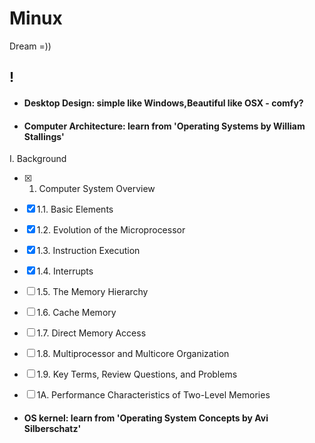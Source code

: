 # Minux
Dream =))
## !
* #### Desktop Design: simple like Windows,Beautiful like OSX - comfy?

* #### Computer Architecture: learn from 'Operating Systems by William Stallings'  

I. Background
- [x] 1. Computer System Overview

- [x] 1.1. Basic Elements

- [x] 1.2. Evolution of the Microprocessor

- [x] 1.3. Instruction Execution

- [x] 1.4. Interrupts

- [ ] 1.5. The Memory Hierarchy

- [ ] 1.6. Cache Memory

- [ ] 1.7. Direct Memory Access

- [ ] 1.8. Multiprocessor and Multicore Organization

- [ ] 1.9. Key Terms, Review Questions, and Problems

- [ ] 1A. Performance Characteristics of Two-Level Memories

* #### OS kernel: learn from 'Operating System Concepts by Avi Silberschatz'
